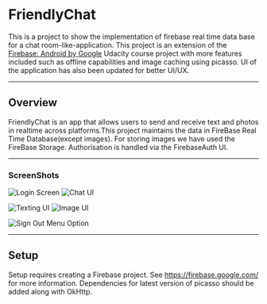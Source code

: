 # FriendlyChat

This is a project to show the implementation of firebase real time data base for a chat room-like-application. 
This project is an extension of the [Firebase: Android by Google](https://www.udacity.com/course/firebase-in-a-weekend-by-google-android--ud0352) Udacity course project with more features included such as offline capabilities and image caching using picasso.
UI of the application has also been updated for better UI/UX.

---

## Overview

FriendlyChat is an app that allows users to send and receive text and photos in realtime across platforms.This project maintains the data in FireBase Real Time Database(except images). For storing images we have used the FireBase Storage. Authorisation is handled via the FirebaseAuth UI.

---

### ScreenShots   
![Login Screen](https://i.imgur.com/tbD81F0.png) ![Chat UI](https://i.imgur.com/OjTj2hq.png) 

![Texting UI](https://i.imgur.com/1ExjF45.png) ![Image UI](https://i.imgur.com/IFkK0Wx.png)

![Sign Out Menu Option](https://i.imgur.com/qKoK8Pi.png)

---
## Setup

Setup requires creating a Firebase project. See https://firebase.google.com/ for more information.
Dependencies for latest version of picasso should be added along with OkHttp.

